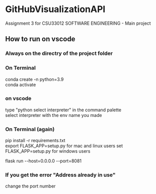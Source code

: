 # GitHubVisualizationAPI
Assignment 3 for CSU33012 SOFTWARE ENGINEERING - Main project

## How to run on vscode

### Always on the directry of the project folder

### On Terminal　　
  conda create -n <env name you want to make> python=3.9  
  conda activate <env name you jast made>  

### on vscode　　
  type "python select interpreter" in the command palette  
  select interpreter with the env name you made  
  
### On Terminal (again)　　
  pip install -r requirements.txt  
  export FLASK_APP=setup.py for mac and linux users
  set FLASK_APP=setup.py for windows users 
  
  flask run --host=0.0.0.0 --port=8081  
  
### If you get the error "Address already in use"　　
  change the port number  

